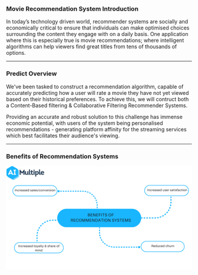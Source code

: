 ### Movie Recommendation System Introduction

In today’s technology driven world, recommender systems are socially and economically critical to ensure that individuals can make optimised choices surrounding the content they engage with on a daily basis. One application where this is especially true is movie recommendations; where intelligent algorithms can help viewers find great titles from tens of thousands of options.

---

### Predict Overview

We've been tasked to construct a recommendation algorithm, capable of accurately predicting how a user will rate a movie they have not yet viewed based on their historical preferences. To achieve this, we will contruct both a Content-Based filtering & Collaborative Filtering Recommender Systems.

Providing an accurate and robust solution to this challenge has immense economic potential, with users of the system being personalised recommendations - generating platform affinity for the streaming services which best facilitates their audience's viewing.

---

### Benefits of Recommendation Systems


![Benefits](resources/imgs/benefits.png)